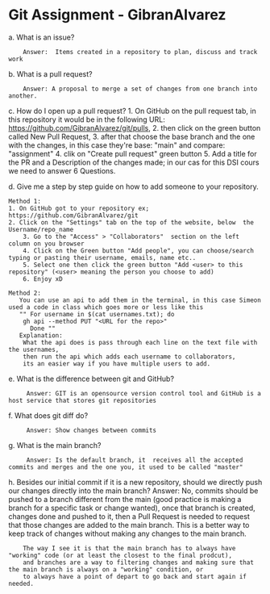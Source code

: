 # Git Assignment - GibranAlvarez

a. What is an issue?
        
        Answer:  Items created in a repository to plan, discuss and track work

b. What is a pull request?

        Answer: A proposal to merge a set of changes from one branch into another.

c. How do I open up a pull request?
        1. On GitHub on the pull request tab, in this repository it would be in the following URL: https://github.com/GibranAlvarez/git/pulls,
        2. then click on the green button called New Pull Request, 
        3. after that choose the base branch and the one with the changes, in this case they're base: "main" and compare: "assignment"
        4. clik on "Create pull request" green button
        5. Add a title for the PR and a Description of the changes made; in our cas for this DSI cours we need to answer 6 Questions. 
 
d. Give me a step by step guide on how to add someone to your repository.
   
    Method 1: 
	1. On GitHub got to your repository ex;  https://github.com/GibranAlvarez/git
	2. Click on the "Settings" tab on the top of the website, below  the   Username/repo_name
        3. Go to the "Access" > "Collaborators"  section on the left column on you browser
        4. Click on the Green button "Add people", you can choose/search typing or pasting their username, emails, name etc..
        5. Select one then click the green button "Add <user> to this repository" (<user> meaning the person you choose to add) 
        6. Enjoy xD
   
    Method 2:
	   You can use an api to add them in the terminal, in this case Simeon used a code in class which goes more or less like this
	   "" For username in $(cat usernames.txt); do
		gh api --method PUT "<URL for the repo>"
	      Done ""
	   Explanation: 
		What the api does is pass through each line on the text file with the usernames, 
		then run the api which adds each username to collaborators, 
		its an easier way if you have multiple users to add.
 
e. What is the difference between git and GitHub?

         Answer: GIT is an opensource version control tool and GitHub is a host service that stores git repositories	

f. What does git diff do?

         Answer: Show changes between commits 

g. What is the main branch?

         Answer: Is the default branch, it  receives all the accepted commits and merges and the one you, it used to be called "master"

h. Besides our initial commit if it is a new repository, should we directly push our changes directly into the main branch?
       Answer: 
       No, commits should be pushed to a branch different from the main (good practice is making a branch for a specific task or change wanted), 
        once that branch is created, changes done and pushed to it, then a Pull Request is needed to request that those changes are 
        added to the main branch. This is a better way to keep track of changes without making any changes to the main branch.
        
        The way I see it is that the main branch has to always have "working" code (or at least the closest to the final prodcut), 
        and branches are a way to filtering changes and making sure that the main branch is always on a "working" condition, or 
        to always have a point of depart to go back and start again if needed. 
